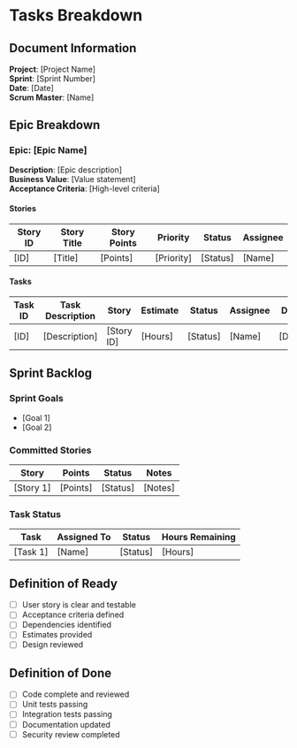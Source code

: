 # Tasks Breakdown

## Document Information
**Project**: [Project Name]  
**Sprint**: [Sprint Number]  
**Date**: [Date]  
**Scrum Master**: [Name]

## Epic Breakdown

### Epic: [Epic Name]
**Description**: [Epic description]  
**Business Value**: [Value statement]  
**Acceptance Criteria**: [High-level criteria]

#### Stories
| Story ID | Story Title | Story Points | Priority | Status | Assignee |
|----------|-------------|--------------|----------|--------|----------|
| [ID] | [Title] | [Points] | [Priority] | [Status] | [Name] |

#### Tasks
| Task ID | Task Description | Story | Estimate | Status | Assignee | Dependencies |
|---------|------------------|-------|----------|--------|----------|--------------|
| [ID] | [Description] | [Story ID] | [Hours] | [Status] | [Name] | [Dependencies] |

## Sprint Backlog

### Sprint Goals
- [Goal 1]
- [Goal 2]

### Committed Stories
| Story | Points | Status | Notes |
|-------|--------|--------|-------|
| [Story 1] | [Points] | [Status] | [Notes] |

### Task Status
| Task | Assigned To | Status | Hours Remaining |
|------|-------------|--------|-----------------|
| [Task 1] | [Name] | [Status] | [Hours] |

## Definition of Ready
- [ ] User story is clear and testable
- [ ] Acceptance criteria defined
- [ ] Dependencies identified
- [ ] Estimates provided
- [ ] Design reviewed

## Definition of Done
- [ ] Code complete and reviewed
- [ ] Unit tests passing
- [ ] Integration tests passing
- [ ] Documentation updated
- [ ] Security review completed
